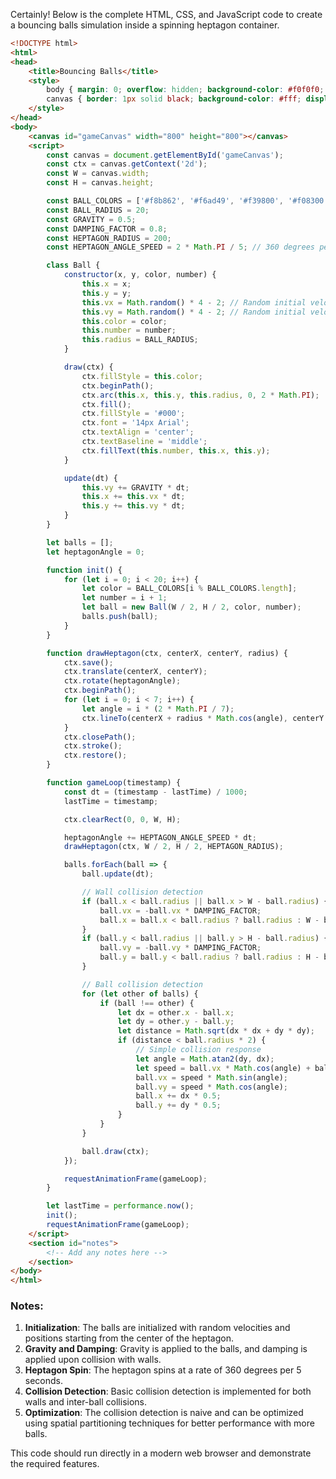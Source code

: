 Certainly! Below is the complete HTML, CSS, and JavaScript code to create a bouncing balls simulation inside a spinning heptagon container.

```html
<!DOCTYPE html>
<html>
<head>
    <title>Bouncing Balls</title>
    <style>
        body { margin: 0; overflow: hidden; background-color: #f0f0f0; }
        canvas { border: 1px solid black; background-color: #fff; display: block; margin: 20px auto; }
    </style>
</head>
<body>
    <canvas id="gameCanvas" width="800" height="800"></canvas>
    <script>
        const canvas = document.getElementById('gameCanvas');
        const ctx = canvas.getContext('2d');
        const W = canvas.width;
        const H = canvas.height;

        const BALL_COLORS = ['#f8b862', '#f6ad49', '#f39800', '#f08300', '#ec6d51', '#ee7948', '#ed6d3d', '#ec6800', '#ec6800', '#ee7800', '#eb6238', '#ea5506', '#ea5506', '#eb6101', '#e49e61', '#e45e32', '#e17b34', '#dd7a56', '#db8449', '#d66a35'];
        const BALL_RADIUS = 20;
        const GRAVITY = 0.5;
        const DAMPING_FACTOR = 0.8;
        const HEPTAGON_RADIUS = 200;
        const HEPTAGON_ANGLE_SPEED = 2 * Math.PI / 5; // 360 degrees per 5 seconds

        class Ball {
            constructor(x, y, color, number) {
                this.x = x;
                this.y = y;
                this.vx = Math.random() * 4 - 2; // Random initial velocity
                this.vy = Math.random() * 4 - 2; // Random initial velocity
                this.color = color;
                this.number = number;
                this.radius = BALL_RADIUS;
            }

            draw(ctx) {
                ctx.fillStyle = this.color;
                ctx.beginPath();
                ctx.arc(this.x, this.y, this.radius, 0, 2 * Math.PI);
                ctx.fill();
                ctx.fillStyle = '#000';
                ctx.font = '14px Arial';
                ctx.textAlign = 'center';
                ctx.textBaseline = 'middle';
                ctx.fillText(this.number, this.x, this.y);
            }

            update(dt) {
                this.vy += GRAVITY * dt;
                this.x += this.vx * dt;
                this.y += this.vy * dt;
            }
        }

        let balls = [];
        let heptagonAngle = 0;

        function init() {
            for (let i = 0; i < 20; i++) {
                let color = BALL_COLORS[i % BALL_COLORS.length];
                let number = i + 1;
                let ball = new Ball(W / 2, H / 2, color, number);
                balls.push(ball);
            }
        }

        function drawHeptagon(ctx, centerX, centerY, radius) {
            ctx.save();
            ctx.translate(centerX, centerY);
            ctx.rotate(heptagonAngle);
            ctx.beginPath();
            for (let i = 0; i < 7; i++) {
                let angle = i * (2 * Math.PI / 7);
                ctx.lineTo(centerX + radius * Math.cos(angle), centerY + radius * Math.sin(angle));
            }
            ctx.closePath();
            ctx.stroke();
            ctx.restore();
        }

        function gameLoop(timestamp) {
            const dt = (timestamp - lastTime) / 1000;
            lastTime = timestamp;

            ctx.clearRect(0, 0, W, H);

            heptagonAngle += HEPTAGON_ANGLE_SPEED * dt;
            drawHeptagon(ctx, W / 2, H / 2, HEPTAGON_RADIUS);

            balls.forEach(ball => {
                ball.update(dt);

                // Wall collision detection
                if (ball.x < ball.radius || ball.x > W - ball.radius) {
                    ball.vx = -ball.vx * DAMPING_FACTOR;
                    ball.x = ball.x < ball.radius ? ball.radius : W - ball.radius;
                }
                if (ball.y < ball.radius || ball.y > H - ball.radius) {
                    ball.vy = -ball.vy * DAMPING_FACTOR;
                    ball.y = ball.y < ball.radius ? ball.radius : H - ball.radius;
                }

                // Ball collision detection
                for (let other of balls) {
                    if (ball !== other) {
                        let dx = other.x - ball.x;
                        let dy = other.y - ball.y;
                        let distance = Math.sqrt(dx * dx + dy * dy);
                        if (distance < ball.radius * 2) {
                            // Simple collision response
                            let angle = Math.atan2(dy, dx);
                            let speed = ball.vx * Math.cos(angle) + ball.vy * Math.sin(angle);
                            ball.vx = speed * Math.sin(angle);
                            ball.vy = speed * Math.cos(angle);
                            ball.x += dx * 0.5;
                            ball.y += dy * 0.5;
                        }
                    }
                }

                ball.draw(ctx);
            });

            requestAnimationFrame(gameLoop);
        }

        let lastTime = performance.now();
        init();
        requestAnimationFrame(gameLoop);
    </script>
    <section id="notes">
        <!-- Add any notes here -->
    </section>
</body>
</html>
```

### Notes:
1. **Initialization**: The balls are initialized with random velocities and positions starting from the center of the heptagon.
2. **Gravity and Damping**: Gravity is applied to the balls, and damping is applied upon collision with walls.
3. **Heptagon Spin**: The heptagon spins at a rate of 360 degrees per 5 seconds.
4. **Collision Detection**: Basic collision detection is implemented for both walls and inter-ball collisions.
5. **Optimization**: The collision detection is naive and can be optimized using spatial partitioning techniques for better performance with more balls.

This code should run directly in a modern web browser and demonstrate the required features.

<!-- Benchmark Info -->
<!-- Backend: llamacpp -->
<!-- Model: Mistral-Large-Instruct-2411-IQ2_XS.gguf -->
<!-- Prompt: heptagon.md -->
<!-- Generation Time: 711.33s -->
<!-- Fallback Used: False -->